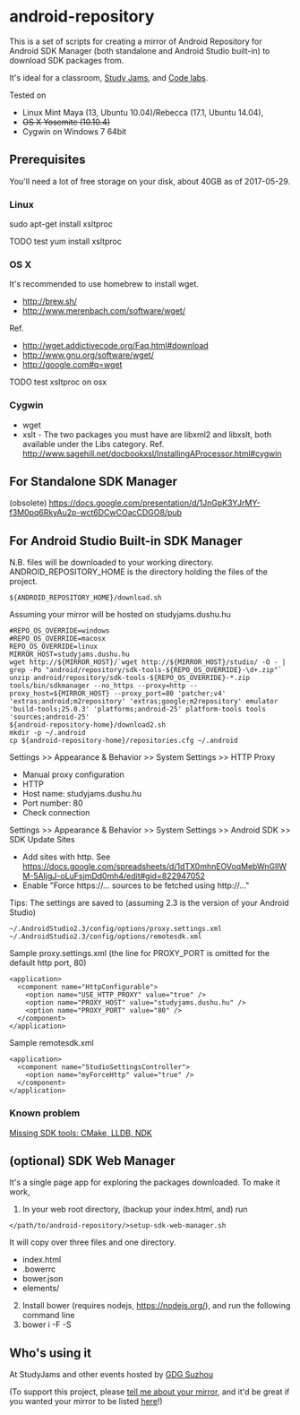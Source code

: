 # android-repository

This is a set of scripts for creating a mirror of Android Repository for Android SDK Manager (both standalone and Android Studio built-in) to download SDK packages from.

It's ideal for a classroom, [Study Jams](http://developerstudyjams.com/), and [Code labs](https://codelabs.developers.google.com/?cat=Android).

Tested on 

* Linux Mint Maya (13, Ubuntu 10.04)/Rebecca (17.1, Ubuntu 14.04),
* ~~OS X Yosemite (10.10.4)~~
* Cygwin on Windows 7 64bit

## Prerequisites

You'll need a lot of free storage on your disk, about 40GB as of 2017-05-29.

### Linux

sudo apt-get install xsltproc

TODO test yum install xsltproc

### OS X

It's recommended to use homebrew to install wget.
* http://brew.sh/
* http://www.merenbach.com/software/wget/

Ref.
* http://wget.addictivecode.org/Faq.html#download
* http://www.gnu.org/software/wget/
* http://google.com#q=wget

TODO test xsltproc on osx

### Cygwin

 * wget
 * xslt - The two packages you must have are libxml2 and libxslt, both available under the Libs category.
Ref. http://www.sagehill.net/docbookxsl/InstallingAProcessor.html#cygwin

## For Standalone SDK Manager

(obsolete) https://docs.google.com/presentation/d/1JnGpK3YJrMY-f3M0pq6RkyAu2p-wct6DCwCOacCDGO8/pub

## For Android Studio Built-in SDK Manager

N.B. files will be downloaded to your working directory. ANDROID_REPOSITORY_HOME is the directory holding the files of the project.

```
${ANDROID_REPOSITORY_HOME}/download.sh
```

Assuming your mirror will be hosted on studyjams.dushu.hu

```
#REPO_OS_OVERRIDE=windows
#REPO_OS_OVERRIDE=macosx
REPO_OS_OVERRIDE=linux
MIRROR_HOST=studyjams.dushu.hu
wget http://${MIRROR_HOST}/`wget http://${MIRROR_HOST}/studio/ -O - | grep -Po "android/repository/sdk-tools-${REPO_OS_OVERRIDE}-\d+.zip"`
unzip android/repository/sdk-tools-${REPO_OS_OVERRIDE}-*.zip
tools/bin/sdkmanager --no_https --proxy=http --proxy_host=${MIRROR_HOST} --proxy_port=80 'patcher;v4' 'extras;android;m2repository' 'extras;google;m2repository' emulator 'build-tools;25.0.3' 'platforms;android-25' platform-tools tools 'sources;android-25'
${android-repository-home}/download2.sh
mkdir -p ~/.android
cp ${android-repository-home}/repositories.cfg ~/.android
```

Settings >> Appearance & Behavior >> System Settings >> HTTP Proxy
 * Manual proxy configuration
 * HTTP
 * Host name: studyjams.dushu.hu
 * Port number: 80
 * Check connection

Settings >> Appearance & Behavior >> System Settings >> Android SDK >> SDK Update Sites
 * Add sites with http. See https://docs.google.com/spreadsheets/d/1dTX0mhnEOVoqMebWnGllWM-5AIjgJ-oLuFsjmDd0mh4/edit#gid=822947052
 * Enable "Force https://... sources to be fetched using http://..."

Tips: The settings are saved to (assuming 2.3 is the version of your Android Studio)

```
~/.AndroidStudio2.3/config/options/proxy.settings.xml
~/.AndroidStudio2.3/config/options/remotesdk.xml
```

Sample proxy.settings.xml (the line for PROXY_PORT is omitted for the default http port, 80)
```
<application>
  <component name="HttpConfigurable">
    <option name="USE_HTTP_PROXY" value="true" />
    <option name="PROXY_HOST" value="studyjams.dushu.hu" />
    <option name="PROXY_PORT" value="80" />
  </component>
</application>
```

Sample remotesdk.xml
```
<application>
  <component name="StudioSettingsController">
    <option name="myForceHttp" value="true" />
  </component>
</application>
```

### Known problem

[Missing SDK tools: CMake, LLDB, NDK](https://github.com/renfeng/android-repository/issues/9)

## (optional) SDK Web Manager

It's a single page app for exploring the packages downloaded. To make it work,
 1. In your web root directory, (backup your index.html, and) run
 
 `</path/to/android-repository/>setup-sdk-web-manager.sh`

 It will copy over three files and one directory.
  * index.html
  * .bowerrc
  * bower.json
  * elements/
 2. Install bower (requires nodejs, https://nodejs.org/), and run the following command line
 3. bower i -F -S

## Who's using it

At StudyJams and other events hosted by [GDG Suzhou](https://plus.google.com/100160462017014431473)

(To support this project, please [tell me about your mirror](mailto:renfeng.cn@gmail.com?subject=a+mirror+built+with+android-repository), and it'd be great if you wanted your mirror to be listed [here](https://github.com/renfeng/android-repository)!)
